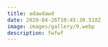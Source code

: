 ```yaml
---
title: adawdawd
date: 2020-04-26T10:45:30.518Z
image: images/gallery/9.webp
description: fwfwf
---
```

